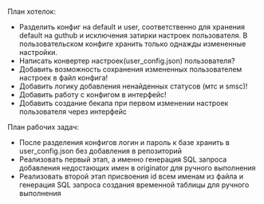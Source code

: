План хотелок:
* Разделить конфиг на default и user, соответственно для хранения default на guthub и исключения затирки настроек пользователя. В пользовательском конфиге хранить только однажды измененные настройки.
* Написать конвертер настроек(user_config.json) пользователя?
* Добавить возможность сохранения измененных пользователем настроек в файл конфига!
* Добавить логику добавления ненайденных статусов (мтс и smsc)!
* Добавить работу с конфигом в интерфейс!
* Добавить создание бекапа при первом изменении настроек пользователя через интерфейс

План рабочих задач:
* После разделения конфигов логин и пароль к базе хранить в user_config.json без добавления в репозиторий
* Реализовать первый этап, а именно генерация SQL запроса добавления недостающих имен в originator для ручного выполнения
* Реализовать второй этап присвоения id всем именам из файла и генерация SQL запроса создания временной таблицы для ручного выполнения